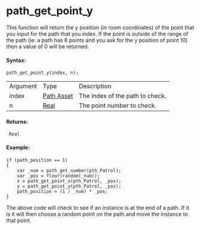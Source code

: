 # path_get_point_y

This function will return the y position (in room coordinates) of the
point that you input for the path that you index. If the point is
outside of the range of the path (ie: a path has 8 points and you ask
for the y position of point 10) then a value of 0 will be returned.

#### Syntax:

``` gml
path_get_point_y(index, n);
```

|          |                                                                         |                                 |
|----------|-------------------------------------------------------------------------|---------------------------------|
| Argument | Type                                                                    | Description                     |
| index    |  [Path Asset](../../../../../The_Asset_Editors/Paths)               | The index of the path to check. |
| n        |  [Real](../../../../../GameMaker_Language/GML_Overview/Data_Types)  | The point number to check.      |

#### Returns:

``` gml
 Real
```

#### Example:

``` gml
if (path_position == 1)
{
    var _num = path_get_number(pth_Patrol);
    var _pos = floor(random(_num));
    x = path_get_point_x(pth_Patrol, _pos);
    y = path_get_point_y(pth_Patrol, _pos);
    path_position = (1 / _num) * _pos;
}
```

The above code will check to see if an instance is at the end of a path.
If it is it will then choose a random point on the path and move the
instance to that point.
